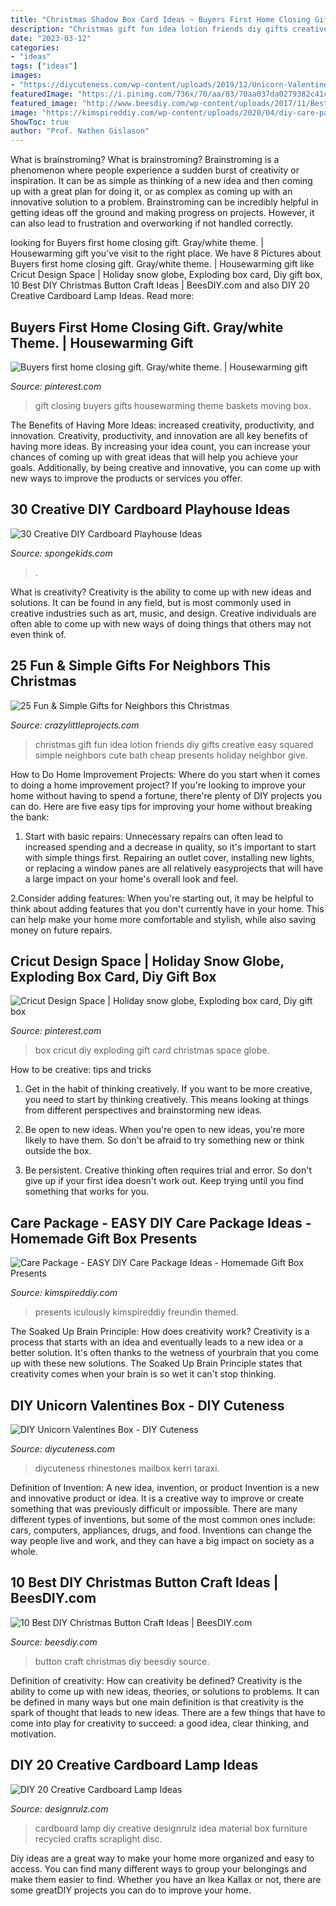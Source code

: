 ```yaml
---
title: "Christmas Shadow Box Card Ideas ~ Buyers First Home Closing Gift. Gray/white Theme."
description: "Christmas gift fun idea lotion friends diy gifts creative easy squared simple neighbors cute bath cheap presents holiday neighbor give"
date: "2023-03-12"
categories:
- "ideas"
tags: ["ideas"]
images:
- "https://diycuteness.com/wp-content/uploads/2019/12/Unicorn-Valentine-Box-1.jpg"
featuredImage: "https://i.pinimg.com/736x/70/aa/03/70aa037da0279382c41ce514364e2411.jpg"
featured_image: "http://www.beesdiy.com/wp-content/uploads/2017/11/Best-DIY-Christmas-Button-Craft-Ideas2.jpg"
image: "https://kimspireddiy.com/wp-content/uploads/2020/04/diy-care-package-red-88.jpg"
ShowToc: true
author: "Prof. Nathen Gislason"
---
```



What is brainstroming?
What is brainstroming? Brainstroming is a phenomenon where people experience a sudden burst of creativity or inspiration. It can be as simple as thinking of a new idea and then coming up with a great plan for doing it, or as complex as coming up with an innovative solution to a problem. Brainstroming can be incredibly helpful in getting ideas off the ground and making progress on projects. However, it can also lead to frustration and overworking if not handled correctly.

	

		
looking for Buyers first home closing gift. Gray/white theme. | Housewarming gift you've visit to the right place. We have 8 Pictures about Buyers first home closing gift. Gray/white theme. | Housewarming gift like Cricut Design Space | Holiday snow globe, Exploding box card, Diy gift box, 10 Best DIY Christmas Button Craft Ideas | BeesDIY.com and also DIY 20 Creative Cardboard Lamp Ideas. Read more:
		
    
## Buyers First Home Closing Gift. Gray/white Theme. | Housewarming Gift

<img loading=lazy src="https://i.pinimg.com/736x/93/2f/26/932f26216a8639a19550a346549fec19.jpg" onerror="this.onerror=null;this.src='https://tse3.mm.bing.net/th?id=OIP.THApuAyl2L4Xr-_0fYTAPwHaJc&amp;pid=15.1';" alt="Buyers first home closing gift. Gray/white theme. | Housewarming gift">

_Source: pinterest.com_

>gift closing buyers gifts housewarming theme baskets moving box. 

	

The Benefits of Having More Ideas: increased creativity, productivity, and innovation.
Creativity, productivity, and innovation are all key benefits of having more ideas. By increasing your idea count, you can increase your chances of coming up with great ideas that will help you achieve your goals. Additionally, by being creative and innovative, you can come up with new ways to improve the products or services you offer.

    
## 30 Creative DIY Cardboard Playhouse Ideas

<img loading=lazy src="https://spongekids.com/wp-content/uploads/2014/04/cardboard-playhouse/14-mailbox-cardboard-playhouse.jpg" onerror="this.onerror=null;this.src='https://tse4.mm.bing.net/th?id=OIP.4W5J4DGnUj9QQMVffDvzNgHaML&amp;pid=15.1';" alt="30 Creative DIY Cardboard Playhouse Ideas">

_Source: spongekids.com_

>. 

	

What is creativity?
Creativity is the ability to come up with new ideas and solutions. It can be found in any field, but is most commonly used in creative industries such as art, music, and design. Creative individuals are often able to come up with new ways of doing things that others may not even think of.

    
## 25 Fun &amp; Simple Gifts For Neighbors This Christmas

<img loading=lazy src="https://crazylittleprojects.com/wp-content/uploads/2017/11/Christmas-Gift-Idea.jpg" onerror="this.onerror=null;this.src='https://tse3.mm.bing.net/th?id=OIP.OSB8LjMdcs9X7d12Sv0dAAHaMK&amp;pid=15.1';" alt="25 Fun &amp; Simple Gifts for Neighbors this Christmas">

_Source: crazylittleprojects.com_

>christmas gift fun idea lotion friends diy gifts creative easy squared simple neighbors cute bath cheap presents holiday neighbor give. 

	

How to Do Home Improvement Projects: Where do you start when it comes to doing a home improvement project?
If you're looking to improve your home without having to spend a fortune, there're plenty of DIY projects you can do. Here are five easy tips for improving your home without breaking the bank:
1. Start with basic repairs: Unnecessary repairs can often lead to increased spending and a decrease in quality, so it's important to start with simple things first. Repairing an outlet cover, installing new lights, or replacing a window panes are all relatively easyprojects that will have a large impact on your home's overall look and feel.

2.Consider adding features: When you're starting out, it may be helpful to think about adding features that you don't currently have in your home. This can help make your home more comfortable and stylish, while also saving money on future repairs.

    
## Cricut Design Space | Holiday Snow Globe, Exploding Box Card, Diy Gift Box

<img loading=lazy src="https://i.pinimg.com/736x/70/aa/03/70aa037da0279382c41ce514364e2411.jpg" onerror="this.onerror=null;this.src='https://tse1.mm.bing.net/th?id=OIP.VkkyYX9Gez5Q92H_q1v6NAHaE8&amp;pid=15.1';" alt="Cricut Design Space | Holiday snow globe, Exploding box card, Diy gift box">

_Source: pinterest.com_

>box cricut diy exploding gift card christmas space globe. 

	

How to be creative: tips and tricks
1. Get in the habit of thinking creatively. If you want to be more creative, you need to start by thinking creatively. This means looking at things from different perspectives and brainstorming new ideas.
2. Be open to new ideas. When you're open to new ideas, you're more likely to have them. So don't be afraid to try something new or think outside the box.

3. Be persistent. Creative thinking often requires trial and error. So don't give up if your first idea doesn't work out. Keep trying until you find something that works for you.

    
## Care Package - EASY DIY Care Package Ideas - Homemade Gift Box Presents

<img loading=lazy src="https://kimspireddiy.com/wp-content/uploads/2020/04/diy-care-package-red-88.jpg" onerror="this.onerror=null;this.src='https://tse1.mm.bing.net/th?id=OIP.safvaBhb-5QY3ZfOxyx41gHaNM&amp;pid=15.1';" alt="Care Package - EASY DIY Care Package Ideas - Homemade Gift Box Presents">

_Source: kimspireddiy.com_

>presents iculously kimspireddiy freundin themed. 

	

The Soaked Up Brain Principle: How does creativity work?
Creativity is a process that starts with an idea and eventually leads to a new idea or a better solution. It's often thanks to the wetness of yourbrain that you come up with these new solutions. The Soaked Up Brain Principle states that creativity comes when your brain is so wet it can't stop thinking.

    
## DIY Unicorn Valentines Box - DIY Cuteness

<img loading=lazy src="https://diycuteness.com/wp-content/uploads/2019/12/Unicorn-Valentine-Box-1.jpg" onerror="this.onerror=null;this.src='https://tse2.mm.bing.net/th?id=OIP.bbjVdAV0r1cSqnt62QazHAHaPO&amp;pid=15.1';" alt="DIY Unicorn Valentines Box - DIY Cuteness">

_Source: diycuteness.com_

>diycuteness rhinestones mailbox kerri taraxi. 

	

Definition of Invention: A new idea, invention, or product
Invention is a new and innovative product or idea. It is a creative way to improve or create something that was previously difficult or impossible. There are many different types of inventions, but some of the most common ones include: cars, computers, appliances, drugs, and food. Inventions can change the way people live and work, and they can have a big impact on society as a whole.

    
## 10 Best DIY Christmas Button Craft Ideas | BeesDIY.com

<img loading=lazy src="http://www.beesdiy.com/wp-content/uploads/2017/11/Best-DIY-Christmas-Button-Craft-Ideas2.jpg" onerror="this.onerror=null;this.src='https://tse3.mm.bing.net/th?id=OIP.Ed1OcbKiqHnXhSJ237ACnAHaKy&amp;pid=15.1';" alt="10 Best DIY Christmas Button Craft Ideas | BeesDIY.com">

_Source: beesdiy.com_

>button craft christmas diy beesdiy source. 

	

Definition of creativity: How can creativity be defined?
Creativity is the ability to come up with new ideas, theories, or solutions to problems. It can be defined in many ways but one main definition is that creativity is the spark of thought that leads to new ideas. There are a few things that have to come into play for creativity to succeed: a good idea, clear thinking, and motivation.

    
## DIY 20 Creative Cardboard Lamp Ideas

<img loading=lazy src="https://cdn.designrulz.com/wp-content/uploads/2015/02/cardboard_lamp_desingrulz_idea-7.jpg" onerror="this.onerror=null;this.src='https://tse4.mm.bing.net/th?id=OIP.0xGCUI8zU67TSyaD9uNk1AHaLE&amp;pid=15.1';" alt="DIY 20 Creative Cardboard Lamp Ideas">

_Source: designrulz.com_

>cardboard lamp diy creative designrulz idea material box furniture recycled crafts scraplight disc. 

	

Diy ideas are a great way to make your home more organized and easy to access. You can find many different ways to group your belongings and make them easier to find. Whether you have an Ikea Kallax or not, there are some greatDIY projects you can do to improve your home.

